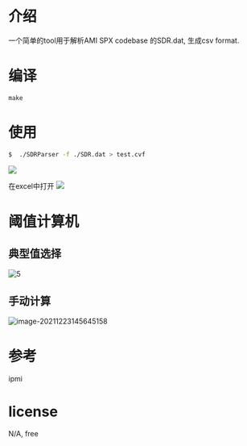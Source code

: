 # 介绍
一个简单的tool用于解析AMI SPX codebase 的SDR.dat, 生成csv format.


# 编译
`make`

# 使用
```bash
$  ./SDRParser -f ./SDR.dat > test.cvf
```
![](https://s2.loli.net/2021/12/17/1b4koIZjQKHTNSi.png)

在excel中打开
![](https://s2.loli.net/2021/12/17/dYqew5yGAa9zkfZ.png)



# 阈值计算机

## 典型值选择

![5](https://s2.loli.net/2021/12/23/uCH5foil4nVhMmq.gif)

## 手动计算



![image-20211223145645158](https://s2.loli.net/2021/12/23/jOvXTVE9ZGrCyha.png)



# 参考

ipmi

# license
N/A, free